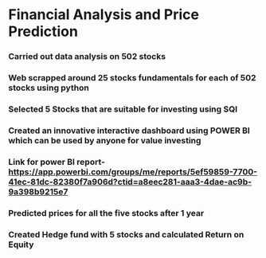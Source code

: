 # Financial Analysis and Price Prediction

### Carried out data analysis on 502 stocks 
### Web scrapped around 25 stocks fundamentals for each of 502 stocks using python
### Selected 5 Stocks that are suitable for investing using SQl
### Created an innovative interactive dashboard using POWER BI which can be used by anyone for value investing
### Link for power BI report- https://app.powerbi.com/groups/me/reports/5ef59859-7700-41ec-81dc-82380f7a906d?ctid=a8eec281-aaa3-4dae-ac9b-9a398b9215e7
### Predicted prices for all the five stocks after 1 year 
### Created Hedge fund with 5 stocks and calculated Return on Equity


